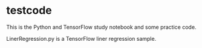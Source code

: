 # testcode

This is the Python and TensorFlow study notebook and some practice code.

LinerRegression.py is a TensorFlow liner regression sample.
